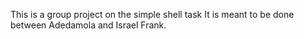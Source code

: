 This is a group project on the simple shell task
It is meant to be done between Adedamola and Israel Frank.
